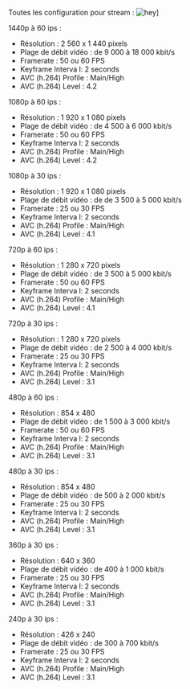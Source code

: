 Toutes les configuration pour stream : 
![hey](http://i64.tinypic.com/156zf5h.jpg)]

1440p à 60 ips : 

  - Résolution : 2 560 x 1 440 pixels
  - Plage de débit vidéo : de 9 000 à 18 000 kbit/s
  - Framerate : 50 ou 60 FPS
  - Keyframe Interva l: 2 seconds
  - AVC (h.264) Profile : Main/High
  - AVC (h.264) Level : 4.2

1080p à 60 ips :

  - Résolution : 1 920 x 1 080 pixels
  - Plage de débit vidéo : de 4 500 à 6 000 kbit/s
  - Framerate : 50 ou 60 FPS
  - Keyframe Interva l: 2 seconds
  - AVC (h.264) Profile : Main/High
  - AVC (h.264) Level : 4.2

1080p à 30 ips :

  - Résolution : 1 920 x 1 080 pixels
  - Plage de débit vidéo : de de 3 500 à 5 000 kbit/s
  - Framerate : 25 ou 30 FPS
  - Keyframe Interva l: 2 seconds
  - AVC (h.264) Profile : Main/High
  - AVC (h.264) Level : 4.1

720p à 60 ips :

  - Résolution : 1 280 x 720 pixels
  - Plage de débit vidéo : de 3 500 à 5 000 kbit/s
  - Framerate : 50 ou 60 FPS
  - Keyframe Interva l: 2 seconds
  - AVC (h.264) Profile : Main/High
  - AVC (h.264) Level : 4.1

720p à 30 ips :

  - Résolution : 1 280 x 720 pixels
  - Plage de débit vidéo : de 2 500 à 4 000 kbit/s
  - Framerate : 25 ou 30 FPS
  - Keyframe Interva l: 2 seconds
  - AVC (h.264) Profile : Main/High
  - AVC (h.264) Level : 3.1

480p à 60 ips :

  - Résolution : 854 x 480
  - Plage de débit vidéo : de 1 500 à 3 000 kbit/s
  - Framerate : 50 ou 60 FPS
  - Keyframe Interva l: 2 seconds
  - AVC (h.264) Profile : Main/High
  - AVC (h.264) Level : 3.1
  
480p à 30 ips :

  - Résolution : 854 x 480
  - Plage de débit vidéo : de 500 à 2 000 kbit/s
  - Framerate : 25 ou 30 FPS
  - Keyframe Interva l: 2 seconds
  - AVC (h.264) Profile : Main/High
  - AVC (h.264) Level : 3.1

  
360p à 30 ips :

  - Résolution : 640 x 360
  - Plage de débit vidéo :  de 400 à 1 000 kbit/s
  - Framerate : 25 ou 30 FPS
  - Keyframe Interva l: 2 seconds
  - AVC (h.264) Profile : Main/High
  - AVC (h.264) Level : 3.1

240p à 30 ips :

  - Résolution : 426 x 240
  - Plage de débit vidéo :  de 300 à 700 kbit/s
  - Framerate : 25 ou 30 FPS
  - Keyframe Interva l: 2 seconds
  - AVC (h.264) Profile : Main/High
  - AVC (h.264) Level : 3.1
